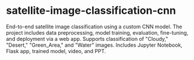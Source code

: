 # satellite-image-classification-cnn
End-to-end satellite image classification using a custom CNN model. The project includes data preprocessing, model training, evaluation, fine-tuning, and deployment via a web app. Supports classification of "Cloudy," "Desert," "Green_Area," and "Water" images. Includes Jupyter Notebook, Flask app, trained model, video, and PPT.

